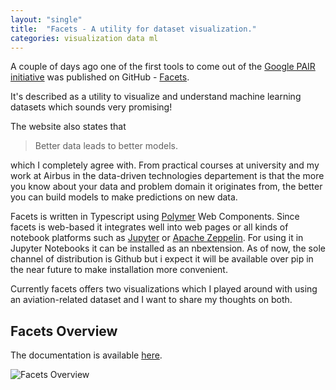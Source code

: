 ```yaml
---
layout: "single"
title:  "Facets - A utility for dataset visualization."
categories: visualization data ml
---
```


A couple of days ago one of the first tools to come out of the [Google PAIR initiative](https://ai.google/pair) was published on GitHub - [Facets](https://github.com/PAIR-code/facets). 

<!--more-->

It's described as a utility to visualize and understand machine learning datasets which sounds very promising!

The website also states that 

> Better data leads to better models.

which I completely agree with. From practical courses at university and my work at Airbus in the data-driven technologies departement is that the more you know about your data and problem domain it originates from, the better you can build models to make predictions on new data. 

Facets is written in Typescript using [Polymer](https://www.polymer-project.org/) Web Components. Since facets is web-based it integrates well into web pages or all kinds of notebook platforms such as [Jupyter](http://jupyter.org/) or [Apache Zeppelin](https://zeppelin.apache.org/). For using it in Jupyter Notebooks it can be installed as an nbextension. As of now, the sole channel of distribution is Github but i expect it will be available over pip in the near future to make installation more convenient.

Currently facets offers two visualizations which I played around with using an aviation-related dataset and I want to share my thoughts on both.

## Facets Overview

The documentation is available [here](https://github.com/PAIR-code/facets/blob/master/facets_overview/README.md).

![Facets Overview]("/assets/images/facets-overview.png")
